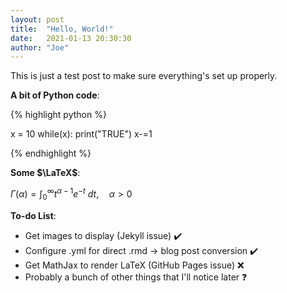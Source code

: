 ```yaml
---
layout: post
title:  "Hello, World!"
date:   2021-01-13 20:30:30
author: "Joe"
---
```

<script src="https://cdn.mathjax.org/mathjax/latest/MathJax.js?config=TeX-AMS-MML_HTMLorMML" type="text/javascript"></script>

This is just a test post to make sure everything's set up properly.

**A bit of Python code**:

{% highlight python %}

x = 10
while(x):
    print("TRUE")
    x-=1

{% endhighlight %}

**Some $\LaTeX$**:

$\Gamma(\alpha) = \int_0^\infty t^{\alpha-1}e^{-t} \ dt, \quad \alpha > 0$

**To-do List**:

- Get images to display (Jekyll issue) ✔️
- Configure .yml for direct .rmd -> blog post conversion ✔️
- Get MathJax to render LaTeX (GitHub Pages issue) ❌
- Probably a bunch of other things that I'll notice later ❓
